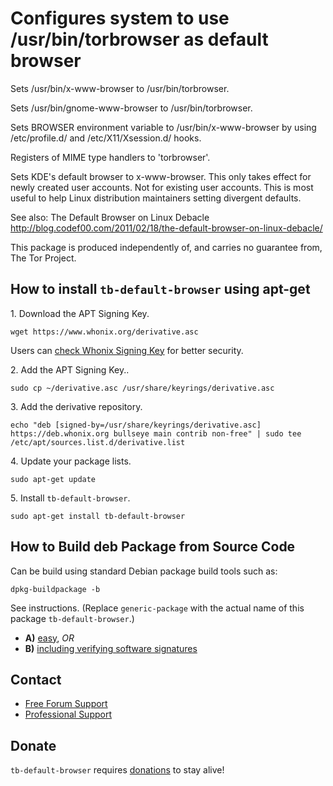 # Configures system to use /usr/bin/torbrowser as default browser #

Sets /usr/bin/x-www-browser to /usr/bin/torbrowser.

Sets /usr/bin/gnome-www-browser to /usr/bin/torbrowser.

Sets BROWSER environment variable to /usr/bin/x-www-browser by using
/etc/profile.d/ and /etc/X11/Xsession.d/ hooks.

Registers of MIME type handlers to 'torbrowser'.

Sets KDE's default browser to x-www-browser. This only takes effect for newly
created user accounts. Not for existing user accounts. This is most useful to
help Linux distribution maintainers setting divergent defaults.

See also:
The Default Browser on Linux Debacle
http://blog.codef00.com/2011/02/18/the-default-browser-on-linux-debacle/

This package is produced independently of, and carries no guarantee from,
The Tor Project.
## How to install `tb-default-browser` using apt-get ##

1\. Download the APT Signing Key.

```
wget https://www.whonix.org/derivative.asc
```

Users can [check Whonix Signing Key](https://www.whonix.org/wiki/Whonix_Signing_Key) for better security.

2\. Add the APT Signing Key..

```
sudo cp ~/derivative.asc /usr/share/keyrings/derivative.asc
```

3\. Add the derivative repository.

```
echo "deb [signed-by=/usr/share/keyrings/derivative.asc] https://deb.whonix.org bullseye main contrib non-free" | sudo tee /etc/apt/sources.list.d/derivative.list
```

4\. Update your package lists.

```
sudo apt-get update
```

5\. Install `tb-default-browser`.

```
sudo apt-get install tb-default-browser
```

## How to Build deb Package from Source Code ##

Can be build using standard Debian package build tools such as:

```
dpkg-buildpackage -b
```

See instructions. (Replace `generic-package` with the actual name of this package `tb-default-browser`.)

* **A)** [easy](https://www.whonix.org/wiki/Dev/Build_Documentation/generic-package/easy), _OR_
* **B)** [including verifying software signatures](https://www.whonix.org/wiki/Dev/Build_Documentation/generic-package)

## Contact ##

* [Free Forum Support](https://forums.whonix.org)
* [Professional Support](https://www.whonix.org/wiki/Professional_Support)

## Donate ##

`tb-default-browser` requires [donations](https://www.whonix.org/wiki/Donate) to stay alive!
